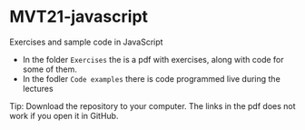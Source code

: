# MVT21-javascript
Exercises and sample code in JavaScript

- In the folder `Exercises` the is a pdf with exercises, along with code for some of them.
- In the fodler `Code examples` there is code programmed live during the lectures

Tip: Download the repository to your computer. The links in the pdf does not work if you open it in GitHub.